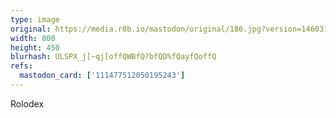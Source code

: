 ```yaml
---
type: image
original: https://media.r0b.io/mastodon/original/186.jpg?version=1460311230
width: 800
height: 450
blurhash: ULSPX_j[~qj[offQWBfQ?bfQD%fQayfQoffQ
refs:
  mastodon_card: ['111477512050195243']
---
```


Rolodex
